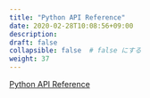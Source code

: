```yaml
---
title: "Python API Reference"
date: 2020-02-28T10:08:56+09:00
description:
draft: false
collapsible: false  # false にする
weight: 37
---
```


<a href="./md_reference_python_api.html">Python API Reference</a>
